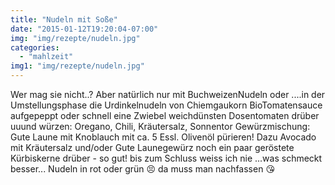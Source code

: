 ```yaml
---
title: "Nudeln mit Soße"
date: "2015-01-12T19:20:04-07:00"
img: "img/rezepte/nudeln.jpg"
categories:
  - "mahlzeit"
img1: "img/rezepte/nudeln.jpg"
---
```


Wer mag sie nicht..?
Aber natürlich nur mit BuchweizenNudeln oder ....in der Umstellungsphase die Urdinkelnudeln von Chiemgaukorn
BioTomatensauce aufgepeppt oder schnell eine Zwiebel weichdünsten Dosentomaten drüber uuund
würzen:
Oregano, Chili, Kräutersalz, Sonnentor Gewürzmischung: Gute Laune mit Knoblauch
mit ca. 5 Essl. Olivenöl pürieren!
Dazu Avocado mit Kräutersalz und/oder Gute Launegewürz
noch ein paar geröstete Kürbiskerne drüber - so gut!
bis zum Schluss weiss ich nie ...was schmeckt besser...
Nudeln in rot oder grün 😣
da muss man nachfassen 😘
